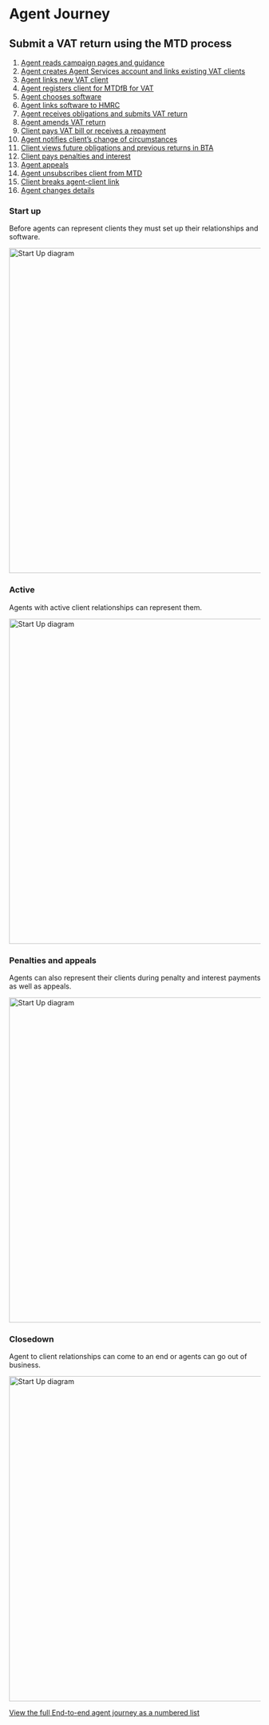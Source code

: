 # Agent Journey

## Submit a VAT return using the MTD process

1. [Agent reads campaign pages and guidance](#read-campaign-pages-and-guidance)
2. [Agent creates Agent Services account and links existing VAT clients](#create-agent-services-account-and-link-existing-vat-clients)
3. [Agent links new VAT client](#link-new-vat-client)
4. [Agent registers client for MTDfB for VAT](#register-client-for-vat-mtd)
5. [Agent chooses software](#choose-software)
6. [Agent links software to HMRC](#link-software-to-hmrc)
7. [Agent receives obligations and submits VAT return](#retrieve-obligations-and-submit-vat-return)
8. [Agent amends VAT return](#amend-vat-return)
9. [Client pays VAT bill or receives a repayment](#pay-vat-or-get-repayment)
10. [Agent notifies client’s change of circumstances](#notify-client-change-of-circumstances)
11. [Client views future obligations and previous returns in BTA](#view-future-obligations-and-previous-returns)
12. [Client pays penalties and interest](#pay-penalties-and-interest)
13. [Agent appeals](#appeal)
14. [Agent unsubscribes client from MTD](#unsubscribe-client-from-vat-mtd)
15. [Client breaks agent-client link](#client-breaks-link)
16. [Agent changes details](#change-details)

### Start up

Before agents can represent clients they must set up their relationships and software.

<img src="documentation/figures/agent-start-up.png"
alt="Start Up diagram" style="width:650px;" />

### Active

Agents with active client relationships can represent them.

<img src="documentation/figures/agent-active.png"
alt="Start Up diagram" style="width:650px;" />

### Penalties and appeals

Agents can also represent their clients during penalty and interest payments as well as appeals.

<img src="documentation/figures/agent-penalties.png"
alt="Start Up diagram" style="width:650px;" />

### Closedown

Agent to client relationships can come to an end or agents can go out of business.

<img src="documentation/figures/agent-closedown.png"
alt="Start Up diagram" style="width:650px;" />

[View the full End-to-end agent journey as a numbered list](#submit-a-vat-return-using-the-mtd-process)
